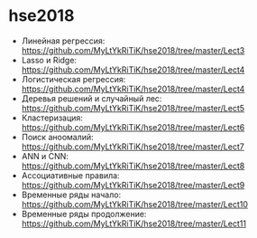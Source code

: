 # hse2018
* Линейная регрессия: https://github.com/MyLtYkRiTiK/hse2018/tree/master/Lect3
* Lasso и Ridge: https://github.com/MyLtYkRiTiK/hse2018/tree/master/Lect4
* Логистическая регрессия: https://github.com/MyLtYkRiTiK/hse2018/tree/master/Lect4
* Деревья решений и случайный лес: https://github.com/MyLtYkRiTiK/hse2018/tree/master/Lect5
* Кластеризация: https://github.com/MyLtYkRiTiK/hse2018/tree/master/Lect6
* Поиск аноомалий: https://github.com/MyLtYkRiTiK/hse2018/tree/master/Lect7
* ANN и CNN: https://github.com/MyLtYkRiTiK/hse2018/tree/master/Lect8
* Ассоциативные правила: https://github.com/MyLtYkRiTiK/hse2018/tree/master/Lect9
* Временные ряды начало: https://github.com/MyLtYkRiTiK/hse2018/tree/master/Lect10
* Временные ряды продолжение: https://github.com/MyLtYkRiTiK/hse2018/tree/master/Lect11
